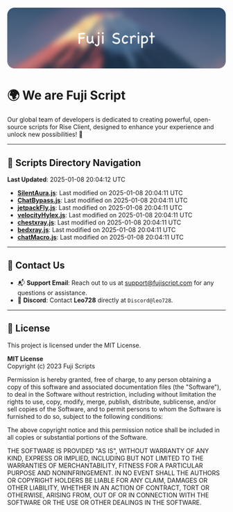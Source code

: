 ![Banner](.github/b.webp)

# 🌍 **We are Fuji Script**

Our global team of developers is dedicated to creating powerful, open-source scripts for Rise Client, designed to enhance your experience and unlock new possibilities! 🌟

---
<!-- SCRIPTS_NAVIGATION_START -->
## 📂 **Scripts Directory Navigation**

**Last Updated**: 2025-01-08 20:04:12 UTC

- **[SilentAura.js](scripts/SilentAura.js)**: Last modified on 2025-01-08 20:04:11 UTC
- **[ChatBypass.js](scripts/ChatBypass.js)**: Last modified on 2025-01-08 20:04:11 UTC
- **[jetpackFly.js](scripts/jetpackFly.js)**: Last modified on 2025-01-08 20:04:11 UTC
- **[velocityHylex.js](scripts/velocityHylex.js)**: Last modified on 2025-01-08 20:04:11 UTC
- **[chestxray.js](scripts/chestxray.js)**: Last modified on 2025-01-08 20:04:11 UTC
- **[bedxray.js](scripts/bedxray.js)**: Last modified on 2025-01-08 20:04:11 UTC
- **[chatMacro.js](scripts/chatMacro.js)**: Last modified on 2025-01-08 20:04:11 UTC

<!-- SCRIPTS_NAVIGATION_END -->

---

## 💬 **Contact Us**  
- 📬 **Support Email**: Reach out to us at [support@fujiscript.com](mailto:support@fujiscript.com) for any questions or assistance.  
- 💬 **Discord**: Contact **Leo728** directly at `Discord@leo728`.

---

## 📜 **License**

This project is licensed under the MIT License.  

**MIT License**  
Copyright (c) 2023 Fuji Scripts  

Permission is hereby granted, free of charge, to any person obtaining a copy of this software and associated documentation files (the "Software"), to deal in the Software without restriction, including without limitation the rights to use, copy, modify, merge, publish, distribute, sublicense, and/or sell copies of the Software, and to permit persons to whom the Software is furnished to do so, subject to the following conditions:  

The above copyright notice and this permission notice shall be included in all copies or substantial portions of the Software.  

THE SOFTWARE IS PROVIDED "AS IS", WITHOUT WARRANTY OF ANY KIND, EXPRESS OR IMPLIED, INCLUDING BUT NOT LIMITED TO THE WARRANTIES OF MERCHANTABILITY, FITNESS FOR A PARTICULAR PURPOSE AND NONINFRINGEMENT. IN NO EVENT SHALL THE AUTHORS OR COPYRIGHT HOLDERS BE LIABLE FOR ANY CLAIM, DAMAGES OR OTHER LIABILITY, WHETHER IN AN ACTION OF CONTRACT, TORT OR OTHERWISE, ARISING FROM, OUT OF OR IN CONNECTION WITH THE SOFTWARE OR THE USE OR OTHER DEALINGS IN THE SOFTWARE.  
